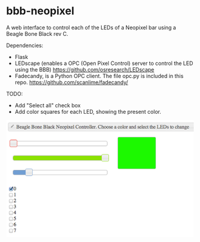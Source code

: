 bbb-neopixel
============

A web interface to control each of the LEDs of a Neopixel bar using a Beagle Bone Black rev C.

Dependencies:

- Flask
- LEDscape (enables a OPC (Open Pixel Control) server to control the LED using the BBB) https://github.com/osresearch/LEDscape
- Fadecandy, is a Python OPC client. The file opc.py is included in this repo. https://github.com/scanlime/fadecandy/

TODO:
- Add "Select all" check box
- Add color squares for each LED, showing the present color.


![Alt text](Neopixel.png?raw=true "Web Interface")
